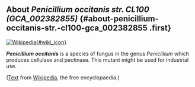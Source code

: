 About *Penicillium occitanis str. CL100 (GCA\_002382855)* {#about-penicillium-occitanis-str.-cl100-gca_002382855 .first}
---------------------------------------------------------

[![Wikipedia](/img/wikipedia_logo_v2_en.png){#wiki_icon}](http://en.wikipedia.org/wiki/Penicillium_occitanis)

***Penicillium occitanis*** is a species of fungus in the genus
*Penicillium* which produces cellulase and pectinase. This mutant might
be used for industrial use.

([Text](http://en.wikipedia.org/wiki/Penicillium_occitanis) from
[Wikipedia](http://en.wikipedia.org/), the free encyclopaedia.)

